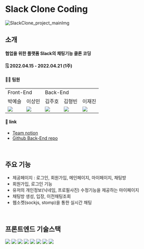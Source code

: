 # Slack Clone Coding
![SlackClone_project_mainImg](https://user-images.githubusercontent.com/91959791/177121131-03bf26f5-d95d-441c-a7f0-418a6ccf3446.png)

## 소개
#### 협업을 위한 플랫폼 Slack의 채팅기능 클론 코딩
#### 🗓 2022.04.15 - 2022.04.21 (1주)
#### 🙋‍♂️ 팀원

<table>
  <tr>
    <td colspan="2">Front-End</td>
    <td colspan="3">Back-End</td>
  </tr>
  <tr>
    <td>박예슬</td>
    <td>이상민</td>
    <td>김주호</td>
    <td>김형빈</td>
    <td>이재진</td>
  </tr>
  <tr>
    <td><img src="https://img.shields.io/badge/React-61DAFB?style=flat-square&logo=React&logoColor=white"/></td>
    <td><img src="https://img.shields.io/badge/React-61DAFB?style=flat-square&logo=React&logoColor=white"/></td>
    <td><img src="https://img.shields.io/badge/Springboot-6DB33F?style=flat-square&logo=Springboot&logoColor=white"/></td>
    <td><img src="https://img.shields.io/badge/Springboot-6DB33F?style=flat-square&logo=Springboot&logoColor=white"/></td>
    <td><img src="https://img.shields.io/badge/Springboot-6DB33F?style=flat-square&logo=Springboot&logoColor=white"/></td>
  </tr>
</table>


#### 🔗 link

- [Team notion](https://www.notion.so/5-Slack-43686a405ad94b61a6b52467f5f42dc5)
- [Github Back-End repo](https://github.com/Hanghae99/Slack_Clone_BE)

<br>

## 주요 기능
- 제공페이지 : 로그인, 회원가입, 메인페이지, 마이페이지, 채팅방 
- 회원가입, 로그인 기능
- 유저의 개인정보(닉네임, 프로필사진) 수정기능을 제공하는 마이페이지 
- 채팅방 생성, 입장, 이전채팅조회
- 웹소켓(sockjs, stomp)을 통한 실시간 채팅

<br>

## 프론트엔드 기술스택
<img src="https://img.shields.io/badge/React-61DAFB?style=flat-square&logo=React&logoColor=white"/> <img src="https://img.shields.io/badge/Redux-764ABC?style=flat-square&logo=Redux&logoColor=white"/> <img src="https://img.shields.io/badge/Axios-56347C?style=flat-square&logo=Axios&logoColor=white"/> <img src="https://img.shields.io/badge/Stomp-010101?style=flat-square&logo=Stomp&logoColor=white"/> <img src="https://img.shields.io/badge/styledcomponents-DB7093?style=flat-square&logo=styled-components&logoColor=white"/> <img src="https://img.shields.io/badge/MUI-007FFF?style=flat-square&logo=MUI&logoColor=white"/> <img src="https://img.shields.io/badge/GitHub-181717?style=flat-square&logo=GitHub&logoColor=white"/> <img src="https://img.shields.io/badge/Amazon S3-569A31?style=flat-square&logo=Amazon S3&logoColor=white"/>



